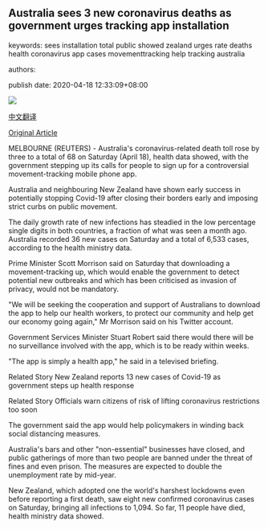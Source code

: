 ## Australia sees 3 new coronavirus deaths as government urges tracking app installation

keywords: sees installation total public showed zealand urges rate deaths health coronavirus app cases movementtracking help tracking australia

authors: 

publish date: 2020-04-18 12:33:09+08:00

![](https://www.straitstimes.com/sites/default/files/styles/x_large/public/articles/2020/04/18/nz_ausapp_180475.jpg?itok=Em4ibiS9)

[中文翻译](Australia%20sees%203%20new%20coronavirus%20deaths%20as%20government%20urges%20tracking%20app%20installation_zh.md)

[Original Article](https://www.straitstimes.com/asia/australianz/australia-sees-3-new-coronavirus-deaths-as-government-urges-app-installation)

MELBOURNE (REUTERS) - Australia's coronavirus-related death toll rose by three to a total of 68 on Saturday (April 18), health data showed, with the government stepping up its calls for people to sign up for a controversial movement-tracking mobile phone app.

Australia and neighbouring New Zealand have shown early success in potentially stopping Covid-19 after closing their borders early and imposing strict curbs on public movement.

The daily growth rate of new infections has steadied in the low percentage single digits in both countries, a fraction of what was seen a month ago. Australia recorded 36 new cases on Saturday and a total of 6,533 cases, according to the health ministry data.

Prime Minister Scott Morrison said on Saturday that downloading a movement-tracking up, which would enable the government to detect potential new outbreaks and which has been criticised as invasion of privacy, would not be mandatory.

"We will be seeking the cooperation and support of Australians to download the app to help our health workers, to protect our community and help get our economy going again," Mr Morrison said on his Twitter account.

Government Services Minister Stuart Robert said there would there will be no surveillance involved with the app, which is to be ready within weeks.

"The app is simply a health app," he said in a televised briefing.

Related Story New Zealand reports 13 new cases of Covid-19 as government steps up health response

Related Story Officials warn citizens of risk of lifting coronavirus restrictions too soon

The government said the app would help policymakers in winding back social distancing measures.

Australia's bars and other "non-essential" businesses have closed, and public gatherings of more than two people are banned under the threat of fines and even prison. The measures are expected to double the unemployment rate by mid-year.

New Zealand, which adopted one the world's harshest lockdowns even before reporting a first death, saw eight new confirmed coronavirus cases on Saturday, bringing all infections to 1,094. So far, 11 people have died, health ministry data showed.